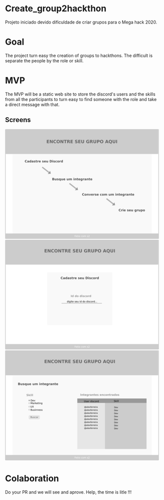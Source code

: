 # Create_group2hackthon
Projeto iniciado devido dificuldade de criar grupos para o Mega hack 2020.

# Goal
The project turn easy the creation of groups to hackthons. The difficult is separate the people by the role or skill. 

# MVP
The MVP will be a static web site to store the discord's users and the skills from all the participants to turn easy to find someone with the role and take a direct message with that.

## Screens

![Inicial](design/telas/inicial.png)
![Inicial](design/telas/cadastro_discord.png)
![Inicial](design/telas/busque_discord.png)

# Colaboration
Do your PR and we will see and aprove. Help, the time is litle !!!
